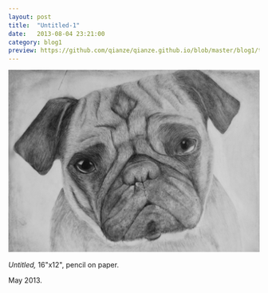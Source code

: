 ```yaml
---
layout: post
title:  "Untitled-1"
date:   2013-08-04 23:21:00
category: blog1
preview: https://github.com/qianze/qianze.github.io/blob/master/blog1/thumbnails/Pug(1).JPG?raw=true
---
```


<center>
<img src ="https://github.com/qianze/qianze.github.io/blob/master/blog1/images/Pug.JPG?raw=true"></center>

<i>Untitled,</i> 16"x12", pencil on paper.

May 2013.
